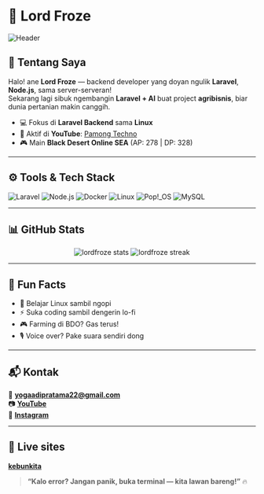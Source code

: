 # 🧊 Lord Froze

![Header](https://capsule-render.vercel.app/api?type=waving&color=gradient&height=200&section=header&text=Welcome%20to%20My%20GitHub!&fontSize=35)

## 🎯 Tentang Saya
Halo! ane **Lord Froze** — backend developer yang doyan ngulik **Laravel**, **Node.js**, sama server-serveran!  
Sekarang lagi sibuk ngembangin **Laravel + AI** buat project **agribisnis**, biar dunia pertanian makin canggih.

- 💻 Fokus di **Laravel Backend** sama **Linux**
- 🎥 Aktif di **YouTube**: [Pamong Techno](https://www.youtube.com/@pamongtechno7258)  
- 🎮 Main **Black Desert Online SEA** (AP: 278 | DP: 328)

---

## ⚙️ Tools & Tech Stack

![Laravel](https://img.shields.io/badge/-Laravel-FF2D20?style=flat&logo=laravel&logoColor=white)
![Node.js](https://img.shields.io/badge/-Node.js-339933?style=flat&logo=node.js&logoColor=white)
![Docker](https://img.shields.io/badge/-Docker-2496ED?style=flat&logo=docker&logoColor=white)
![Linux](https://img.shields.io/badge/-Linux-FCC624?style=flat&logo=linux&logoColor=black)
![Pop!_OS](https://img.shields.io/badge/-Pop!_OS-48B9C7?style=flat&logo=pop-os&logoColor=white)
![MySQL](https://img.shields.io/badge/-MySQL-4479A1?style=flat&logo=mysql&logoColor=white)

---

## 📊 GitHub Stats  

<p align="center">
  <img src="https://github-readme-stats.vercel.app/api?username=lordfroze&show_icons=true&theme=tokyonight" alt="lordfroze stats" />
  <img src="https://github-readme-streak-stats.herokuapp.com/?user=lordfroze&theme=tokyonight" alt="lordfroze streak" />
</p>

---

## 📌 Fun Facts  

- 🌱 Belajar Linux sambil ngopi  
- ⚡ Suka coding sambil dengerin lo-fi  
- 🎮 Farming di BDO? Gas terus!  
- 🎙️ Voice over? Pake suara sendiri dong  

---

## 📬 Kontak

📧 **yogaadipratama22@gmail.com**  
📷 **[YouTube](https://www.youtube.com/@pamongtechno7258)**  
📸 **[Instagram](https://www.instagram.com/yogatama1328/)**

---

## 🎯 Live sites
**[kebunkita](https://www.yogatama.my.id)**

> **“Kalo error? Jangan panik, buka terminal — kita lawan bareng!”** 🔥
